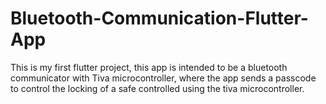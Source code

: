 # Bluetooth-Communication-Flutter-App
This is my first flutter project, this app is intended to be a bluetooth communicator with Tiva microcontroller, where the app sends a passcode to control the locking of a safe controlled using the tiva microcontroller.
